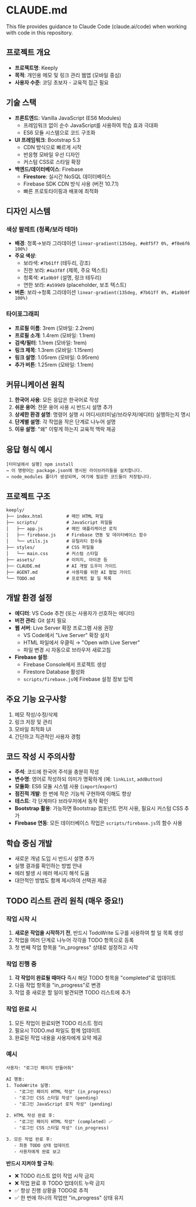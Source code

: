 # CLAUDE.md

This file provides guidance to Claude Code (claude.ai/code) when working with code in this repository.

## 프로젝트 개요
- **프로젝트명**: Keeply
- **목적**: 개인용 메모 및 링크 관리 웹앱 (모바일 중심)
- **사용자 수준**: 코딩 초보자 - 교육적 접근 필요

## 기술 스택
- **프론트엔드**: Vanilla JavaScript (ES6 Modules)
  - 프레임워크 없이 순수 JavaScript를 사용하여 학습 효과 극대화
  - ES6 모듈 시스템으로 코드 구조화
- **UI 프레임워크**: Bootstrap 5.3
  - CDN 방식으로 빠르게 시작
  - 반응형 모바일 우선 디자인
  - 커스텀 CSS로 스타일 확장
- **백엔드/데이터베이스**: Firebase
  - **Firestore**: 실시간 NoSQL 데이터베이스
  - Firebase SDK CDN 방식 사용 (버전 10.7.1)
  - 빠른 프로토타이핑과 배포에 최적화

## 디자인 시스템
### 색상 팔레트 (청록/보라 테마)
- **배경**: 청록→보라 그라데이션 `linear-gradient(135deg, #e8f5f7 0%, #f0e6f6 100%)`
- **주요 색상**:
  - 보라색: `#7b61ff` (테두리, 강조)
  - 진한 보라: `#4a3f8f` (제목, 주요 텍스트)
  - 청록색: `#1a9b9f` (설명, 링크 테두리)
  - 연한 보라: `#a599d9` (placeholder, 보조 텍스트)
- **버튼**: 보라→청록 그라데이션 `linear-gradient(135deg, #7b61ff 0%, #1a9b9f 100%)`

### 타이포그래피
- **프로필 이름**: 3rem (모바일: 2.2rem)
- **프로필 소개**: 1.4rem (모바일: 1.1rem)
- **검색/필터**: 1.1rem (모바일: 1rem)
- **링크 제목**: 1.3rem (모바일: 1.15rem)
- **링크 설명**: 1.05rem (모바일: 0.95rem)
- **추가 버튼**: 1.25rem (모바일: 1.1rem)

## 커뮤니케이션 원칙
1. **한국어 사용**: 모든 응답은 한국어로 작성
2. **쉬운 용어**: 전문 용어 사용 시 반드시 설명 추가
3. **상세한 환경 설명**: 명령어 실행 시 어디서(터미널/브라우저/에디터) 실행하는지 명시
4. **단계별 설명**: 각 작업을 작은 단계로 나누어 설명
5. **이유 설명**: "왜" 이렇게 하는지 교육적 맥락 제공

## 응답 형식 예시
```
[터미널에서 실행] npm install
→ 이 명령어는 package.json에 명시된 라이브러리들을 설치합니다.
→ node_modules 폴더가 생성되며, 여기에 필요한 코드들이 저장됩니다.
```

## 프로젝트 구조
```
keeply/
├── index.html         # 메인 HTML 파일
├── scripts/           # JavaScript 파일들
│   ├── app.js         # 메인 애플리케이션 로직
│   ├── firebase.js    # Firebase 연동 및 데이터베이스 함수
│   └── utils.js       # 유틸리티 함수들
├── styles/            # CSS 파일들
│   └── main.css       # 커스텀 스타일
├── assets/            # 이미지, 아이콘 등
├── CLAUDE.md          # AI 개발 도우미 가이드
├── AGENT.md           # 사용자를 위한 AI 협업 가이드
└── TODO.md            # 프로젝트 할 일 목록
```

## 개발 환경 설정
- **에디터**: VS Code 추천 (또는 사용자가 선호하는 에디터)
- **버전 관리**: Git 설치 필요
- **웹 서버**: Live Server 확장 프로그램 사용 권장
  - VS Code에서 "Live Server" 확장 설치
  - HTML 파일에서 우클릭 → "Open with Live Server"
  - 파일 변경 시 자동으로 브라우저 새로고침
- **Firebase 설정**:
  - Firebase Console에서 프로젝트 생성
  - Firestore Database 활성화
  - `scripts/firebase.js`에 Firebase 설정 정보 입력

## 주요 기능 요구사항
1. 메모 작성/수정/삭제
2. 링크 저장 및 관리
3. 모바일 최적화 UI
4. 간단하고 직관적인 사용자 경험

## 코드 작성 시 주의사항
- **주석**: 코드에 한국어 주석을 충분히 작성
- **변수명**: 영어로 작성하되 의미가 명확하게 (예: `linkList`, `addButton`)
- **모듈화**: ES6 모듈 시스템 사용 (`import`/`export`)
- **점진적 개발**: 한 번에 작은 기능씩 구현하여 이해도 향상
- **테스트**: 각 단계마다 브라우저에서 동작 확인
- **Bootstrap 활용**: 가능하면 Bootstrap 컴포넌트 먼저 사용, 필요시 커스텀 CSS 추가
- **Firebase 연동**: 모든 데이터베이스 작업은 `scripts/firebase.js`의 함수 사용

## 학습 중심 개발
- 새로운 개념 도입 시 반드시 설명 추가
- 실행 결과를 확인하는 방법 안내
- 에러 발생 시 에러 메시지 해석 도움
- 대안적인 방법도 함께 제시하여 선택권 제공

## TODO 리스트 관리 원칙 (매우 중요!)

### 작업 시작 시
1. **새로운 작업을 시작하기 전**, 반드시 TodoWrite 도구를 사용하여 할 일 목록 생성
2. 작업을 여러 단계로 나누어 각각을 TODO 항목으로 등록
3. 첫 번째 작업 항목을 "in_progress" 상태로 설정하고 시작

### 작업 진행 중
1. **각 작업이 완료될 때마다** 즉시 해당 TODO 항목을 "completed"로 업데이트
2. 다음 작업 항목을 "in_progress"로 변경
3. 작업 중 새로운 할 일이 발견되면 TODO 리스트에 추가

### 작업 완료 시
1. 모든 작업이 완료되면 TODO 리스트 정리
2. 필요시 TODO.md 파일도 함께 업데이트
3. 완료된 작업 내용을 사용자에게 요약 제공

### 예시
```
사용자: "로그인 페이지 만들어줘"

AI 행동:
1. TodoWrite 실행:
   - "로그인 페이지 HTML 작성" (in_progress)
   - "로그인 CSS 스타일 작성" (pending)
   - "로그인 JavaScript 로직 작성" (pending)

2. HTML 작성 완료 후:
   - "로그인 페이지 HTML 작성" (completed) ✅
   - "로그인 CSS 스타일 작성" (in_progress)

3. 모든 작업 완료 후:
   - 최종 TODO 상태 업데이트
   - 사용자에게 완료 보고
```

**반드시 지켜야 할 규칙:**
- ❌ TODO 리스트 없이 작업 시작 금지
- ❌ 작업 완료 후 TODO 업데이트 누락 금지
- ✅ 항상 진행 상황을 TODO로 추적
- ✅ 한 번에 하나의 작업만 "in_progress" 상태 유지
